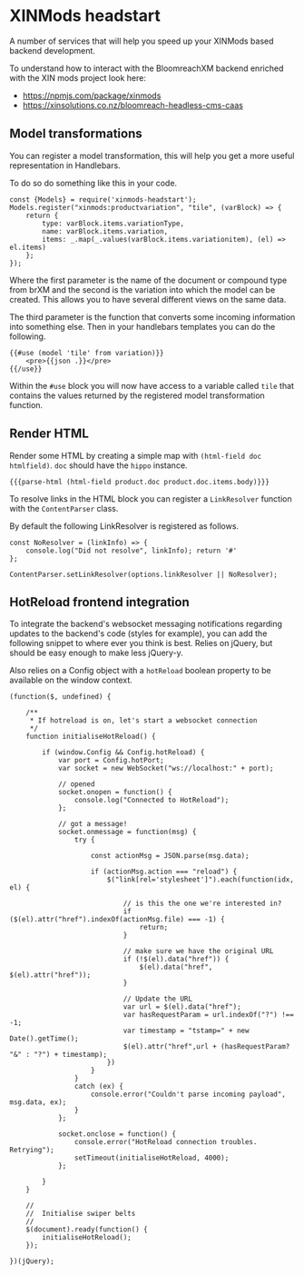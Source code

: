 # XINMods headstart

A number of services that will help you speed up your XINMods based backend development.

To understand how to interact with the BloomreachXM backend enriched with the XIN mods project look here:

* https://npmjs.com/package/xinmods
* https://xinsolutions.co.nz/bloomreach-headless-cms-caas

## Model transformations

You can register a model transformation, this will help you get a more useful representation in Handlebars.

To do so do something like this in your code. 

    const {Models} = require('xinmods-headstart');
    Models.register("xinmods:productvariation", "tile", (varBlock) => {
        return {
            type: varBlock.items.variationType,
            name: varBlock.items.variation,
            items: _.map(_.values(varBlock.items.variationitem), (el) => el.items)
        };
    });

Where the first parameter is the name of the document or compound type from brXM and the second
is the variation into which the model can be created. This allows you to have several different views on
the same data.

The third parameter is the function that converts some incoming information into something else. Then 
in your handlebars templates you can do the following. 

    {{#use (model 'tile' from variation)}}
        <pre>{{json .}}</pre>
    {{/use}}

Within the `#use` block you will now have access to a variable called `tile` that contains the values
returned by the registered model transformation function. 

## Render HTML

Render some HTML by creating a simple map with `(html-field doc htmlfield)`. `doc` should have the `hippo` instance.

    {{{parse-html (html-field product.doc product.doc.items.body)}}}

To resolve links in the HTML block you can register a `LinkResolver` function with the `ContentParser` class.

By default the following LinkResolver is registered as follows.

    const NoResolver = (linkInfo) => { 
        console.log("Did not resolve", linkInfo); return '#'
    };

    ContentParser.setLinkResolver(options.linkResolver || NoResolver);



## HotReload frontend integration

To integrate the backend's websocket messaging notifications regarding updates to the backend's code 
(styles for example), you can add the following snippet to where ever you think is best. Relies on jQuery, but
should be easy enough to make less jQuery-y.

Also relies on a Config object with a `hotReload` boolean property to be available on the window context. 
    
    (function($, undefined) {
    
        /**
         * If hotreload is on, let's start a websocket connection
         */
        function initialiseHotReload() {

            if (window.Config && Config.hotReload) {
                var port = Config.hotPort;
                var socket = new WebSocket("ws://localhost:" + port);
    
                // opened
                socket.onopen = function() {
                    console.log("Connected to HotReload");
                };
    
                // got a message!
                socket.onmessage = function(msg) {
                    try {
    
                        const actionMsg = JSON.parse(msg.data);
    
                        if (actionMsg.action === "reload") {
                            $("link[rel='stylesheet']").each(function(idx, el) {
    
                                // is this the one we're interested in?
                                if ($(el).attr("href").indexOf(actionMsg.file) === -1) {
                                    return;
                                }
    
                                // make sure we have the original URL
                                if (!$(el).data("href")) {
                                    $(el).data("href", $(el).attr("href"));
                                }
    
                                // Update the URL
                                var url = $(el).data("href");
                                var hasRequestParam = url.indexOf("?") !== -1;
                                var timestamp = "tstamp=" + new Date().getTime();
                                $(el).attr("href",url + (hasRequestParam? "&" : "?") + timestamp);
                            })
                        }
                    }
                    catch (ex) {
                        console.error("Couldn't parse incoming payload", msg.data, ex);
                    }
                };
    
                socket.onclose = function() {
                    console.error("HotReload connection troubles. Retrying");
                    setTimeout(initialiseHotReload, 4000);
                };
    
            }
        }
    
        //
        //  Initialise swiper belts
        //
        $(document).ready(function() {
            initialiseHotReload();
        });
    
    })(jQuery);
